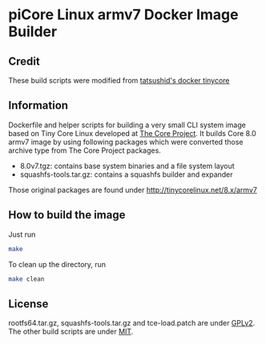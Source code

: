 piCore Linux armv7 Docker Image Builder
============================================

## Credit

These build scripts were modified from [tatsushid's docker tinycore](https://github.com/tatsushid/docker-tinycore/tree/master/7.2/x86_64)

## Information

Dockerfile and helper scripts for building a very small CLI system image based
on Tiny Core Linux developed at [The Core Project](http://tinycorelinux.net).
It builds Core 8.0 armv7 image by using following packages which were
converted those archive type from The Core Project packages.

- 8.0v7.tgz: contains base system binaries and a file system layout
- squashfs-tools.tar.gz: contains a squashfs builder and expander

Those original packages are found under http://tinycorelinux.net/8.x/armv7

## How to build the image

Just run

```bash
make
```

To clean up the directory, run

```bash
make clean
```

## License

rootfs64.tar.gz, squashfs-tools.tar.gz and tce-load.patch are under
[GPLv2](http://www.gnu.org/licenses/gpl-2.0.html). The other build scripts are
under [MIT](LICENSE).
